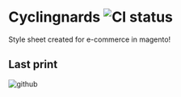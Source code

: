 # Cyclingnards ![CI status](https://img.shields.io/badge/build-passing-brightgreen.svg)

Style sheet created for e-commerce in magento!

## Last print 
![github](https://user-images.githubusercontent.com/38577695/46764904-18f9be00-ccb4-11e8-8fc2-32c944f19a48.JPG)



